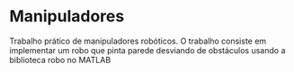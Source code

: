 # Manipuladores
Trabalho prático de manipuladores robóticos. O trabalho consiste em implementar um robo que pinta parede desviando de obstáculos usando a biblioteca robo no MATLAB
